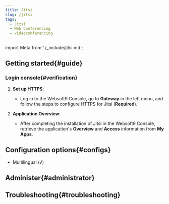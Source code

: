```yaml
---
title: Jitsi
slug: /jitsi
tags:
  - Jitsi
  - Web Conferencing
  - Videoconferencing
---
```


import Meta from './_include/jitsi.md';

<Meta name="meta" />

## Getting started{#guide}

### Login console{#verification}

1. **Set up HTTPS**:
   - Log in to the Websoft9 Console, go to **Gateway** in the left menu, and follow the steps to configure HTTPS for Jitsi (**Required**).

2. **Application Overview**:
   - After completing the installation of Jitsi in the Websoft9 Console, retrieve the application's **Overview** and **Access** information from **My Apps**.

## Configuration options{#configs}

- Multilingual (√)

## Administer{#administrator}

## Troubleshooting{#troubleshooting}